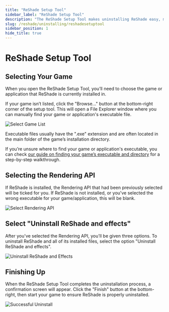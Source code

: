 ```yaml
---
title: "ReShade Setup Tool"
sidebar_label: "ReShade Setup Tool"
description: "The ReShade Setup Tool makes uninstalling ReShade easy, making sure that you don't delete any game critical files!"
slug: /reshade/uninstalling/reshadesetuptool
sidebar_position: 1
hide_title: true
---
```


# ReShade Setup Tool

## Selecting Your Game
When you open the ReShade Setup Tool, you’ll need to choose the game or application that ReShade is currently installed in.

If your game isn’t listed, click the "Browse..." button at the bottom-right corner of the setup tool. This will open a File Explorer window where you can manually find your game or application's executable file.

![Select Game List](https://assets.martysmods.com/reshade/uninstalling/setuptool/SetupToolGameList.webp)

Executable files usually have the ".exe" extension and are often located in the main folder of the game’s installation directory.

If you’re unsure where to find your game or application's executable, you can check [our guide on finding your game’s executable and directory](../../additionalguides/findexecutable) for a step-by-step walkthrough.

## Selecting the Rendering API
If ReShade is installed, the Rendering API that had been previously selected will be ticked for you. If ReShade is not installed, or you've selected the wrong executable for your game/application, this will be blank.

![Select Rendering API](https://assets.martysmods.com/reshade/uninstalling/setuptool/SetupToolRenderingAPI.webp)

## Select "Uninstall ReShade and effects"
After you've selected the Rendering API, you'll be given three options. To uninstall ReShade and all of its installed files, select the option "Uninstall ReShade and effects".

![Uninstall ReShade and Effects](https://assets.martysmods.com/reshade/uninstalling/setuptool/SetupToolUninstallEffects.webp)

## Finishing Up
When the ReShade Setup Tool completes the uninstallation process, a confirmation screen will appear. Click the "Finish" button at the bottom-right, then start your game to ensure ReShade is properly uninstalled.

![Successful Uninstall](https://assets.martysmods.com/reshade/uninstalling/setuptool/SetupToolUninstallSuccess.webp)